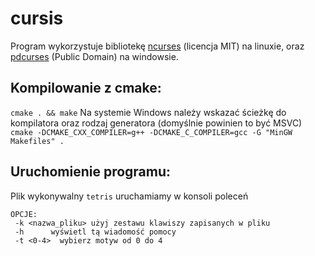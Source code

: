 # cursis
Program wykorzystuje bibliotekę [ncurses](https://github.com/mirror/ncurses) (licencja MIT) na linuxie, oraz [pdcurses](https://github.com/wmcbrine/PDCurses)  (Public Domain) na windowsie. 

## Kompilowanie z cmake:
`cmake . && make`
Na systemie Windows należy wskazać ścieżkę do kompilatora oraz rodzaj generatora
(domyślnie powinien to być MSVC)<br>
`cmake -DCMAKE_CXX_COMPILER=g++ -DCMAKE_C_COMPILER=gcc -G "MinGW Makefiles" .`


## Uruchomienie programu:
Plik wykonywalny `tetris` uruchamiamy w konsoli poleceń

```
OPCJE:
 -k <nazwa_pliku> użyj zestawu klawiszy zapisanych w pliku
 -h 	 wyświetl tą wiadomość pomocy
 -t <0-4>  wybierz motyw od 0 do 4
```
